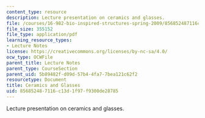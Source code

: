 ```yaml
---
content_type: resource
description: Lecture presentation on ceramics and glasses.
file: /courses/16-982-bio-inspired-structures-spring-2009/856852487116c13d1f97f9300de28785_MIT16_982s09_lec07.pdf
file_size: 355152
file_type: application/pdf
learning_resource_types:
- Lecture Notes
license: https://creativecommons.org/licenses/by-nc-sa/4.0/
ocw_type: OCWFile
parent_title: Lecture Notes
parent_type: CourseSection
parent_uid: 5b89482f-d09d-57b4-4fa7-7bea121c62f2
resourcetype: Document
title: Ceramics and Glasses
uid: 85685248-7116-c13d-1f97-f9300de28785
---
```

Lecture presentation on ceramics and glasses.